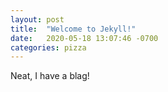 ```yaml
---
layout: post
title:  "Welcome to Jekyll!"
date:   2020-05-18 13:07:46 -0700
categories: pizza
---
```


Neat, I have a blag!
